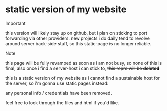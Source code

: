 # static version of my website


> [!IMPORTANT]  
> this version will likely stay up on github, but i plan on sticking to port forwarding via other providers.
> new projects i do daily tend to revolve around server back-side stuff, so this static-page is no longer reliable.

> [!NOTE]
> this page will be fully revamped as soon as i am not busy, so none of this is final;
> also once i find a server-host i can stick to, ~~this repro will be **deleted**~~

this is a static version of my website as i cannot find a sustainable host for the server, so i'm gonna use static pages instead:

any personal info / credentials have been removed.

feel free to look through the files and html if you'd like.

